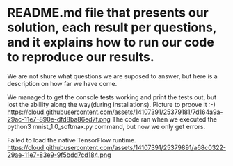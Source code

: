 # README.md file that presents our solution, each result per questions, and it explains how to run our code to reproduce our results.  

We are not shure what questions we are suposed to answer, but here is a description on how far we have come.

We managed to get the console tests working and print the tests out, but lost the abillity along the way(during installations).
Picture to proove it :-)
https://cloud.githubusercontent.com/assets/14107391/25379181/7d164a9a-29ac-11e7-890e-dfd8ba86ed7f.png
The code ran when we executed the python3 mnist_1.0_softmax.py command, but now we only get errors.   

Failed to load the native TensorFlow runtime.
https://cloud.githubusercontent.com/assets/14107391/25379891/a68c0322-29ae-11e7-83e9-9f5bdd7cd184.png
